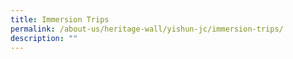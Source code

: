 ```yaml
---
title: Immersion Trips
permalink: /about-us/heritage-wall/yishun-jc/immersion-trips/
description: ""
---
```

